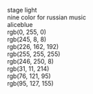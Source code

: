 stage light 
</br>
nine color for russian music</br>
aliceblue</br>
rgb(0, 255, 0)</br>
rgb(245, 8, 8)</br>
rgb(226, 162, 192)</br>
rgb(255, 255, 255)</br>
rgb(246, 250, 8)</br>
rgb(31, 11, 214)</br>
rgb(76, 121, 95)</br>
rgb(95, 127, 155)</br>
